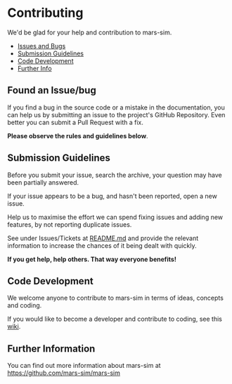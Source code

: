 # Contributing

We'd be glad for your help and contribution to mars-sim.

 - [Issues and Bugs](#issue)
 - [Submission Guidelines](#submit)
 - [Code Development](#coding)
 - [Further Info](#info)

## <a name="issue"></a> Found an Issue/bug

If you find a bug in the source code or a mistake in the documentation, you can help us by
submitting an issue to the project's GitHub Repository. Even better you can submit a Pull Request
with a fix.

__Please observe the rules and guidelines below__.

## <a name="submit"></a> Submission Guidelines

Before you submit your issue, search the archive, your question may have been partially answered.

If your issue appears to be a bug, and hasn't been reported, open a new issue.

Help us to maximise the effort we can spend fixing issues and adding new
features, by not reporting duplicate issues. 

See under Issues/Tickets at [README.md](https://github.com/mars-sim/mars-sim#issuestickets) and provide the relevant 
information to increase the chances of it being dealt with quickly.

__If you get help, help others. That way everyone benefits!__

## <a name="coding"></a> Code Development

We welcome anyone to contribute to mars-sim in terms of ideas, concepts and coding. 

If you would like to become a developer and contribute to coding, see this [wiki](https://github.com/mars-sim/mars-sim/wiki/Development-Environment). 

## <a name="info"></a> Further Information

You can find out more information about mars-sim at
https://github.com/mars-sim/mars-sim
